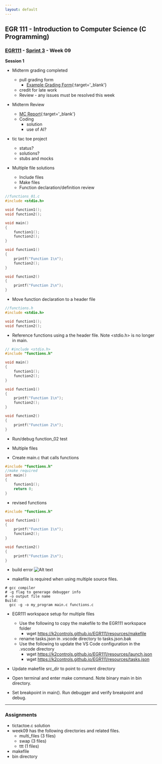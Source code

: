 ```yaml
---
layout: default
---
```


## EGR 111 - Introduction to Computer Science (C Programming)

### [EGR111](../../) - [Sprint 3](../) - Week 09 

**Session 1**
- Midterm grading completed
  - pull grading form
    - [Example Grading Form](egr_example_grading.pdf){:target='_blank'}
  - credit for late work
  - Review - any issues must be resolved this week

- Midterm Review
  - [MC Report](midterm_mc_report.pdf){:target='_blank'}
  - Coding 
    - solution
    - use of AI?
    
- tic tac toe project
  - status?
  - solutions?
  - stubs and mocks


- Multiple file solutions
  - Include files
  - Make files
  - Function declaration/definition review

```C
//functions_01.c
#include <stdio.h>

void function1();
void function2();

void main()
{
    function1();
    function2();
}

void function1()
{
    printf("Function 1\n");
    function2();
}

void function2()
{
    printf("Function 2\n");
}
```

- Move function declaration to a header file

```C
//functions.h
#include <stdio.h>

void function1();
void function2();
```

- Reference functions using a the header file. Note <stdio.h> is no longer in main.

```C
// #include <stdio.h>
#include "functions.h"

void main()
{
    function1();
    function2();
}

void function1()
{
    printf("Function 1\n");
    function2();
}

void function2()
{
    printf("Function 2\n");
}
```

- Run/debug function_02 test

- Multiple files
- Create main.c that calls functions

```C
#include "functions.h"
//make required
int main()
{
    function1();
    return 0;
}
```

- revised functions

```C
#include "functions.h"

void function1()
{
    printf("Function 1\n");
    function2();
}

void function2()
{
    printf("Function 2\n");
}
```

- build error
![Alt text](multi_files/build_error.jpg)

- makefile is required when using multiple source files.

```Console
# gcc compiler
# -g flag to generage debugger info
# -o output file name
Build:
  gcc -g -o my_program main.c functions.c
```


- EGR111 workspace setup for multiple files
  - Use the following to copy the makefile to the EGR111 workspace folder
    - wget https://k2controls.github.io/EGR111/resources/makefile
  - rename tasks.json in .vscode directory to tasks.json.bak
  - Use the following to update the VS Code configuration in the .vscode directory
    - wget https://k2controls.github.io/EGR111/resources/launch.json
    - wget https://k2controls.github.io/EGR111/resources/tasks.json

- Update makefile src_dir to point to current directory
- Open terminal and enter make command. Note binary main in bin directory.
- Set breakpoint in main(). Run debugger and verify breakpoint and debug. 

--- 


### Assignments
- tictactoe.c
solution
- week09 has the following directories and related files.
    - multi_files (3 files)
    - swap (3 files)
    - ttt (1 files)
- makefile
- bin directory
